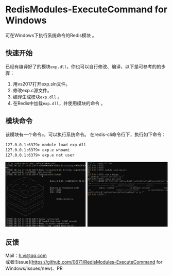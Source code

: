 # RedisModules-ExecuteCommand for Windows
可在Windows下执行系统命令的Redis模块 。

## 快速开始
已经有编译好了的模块`exp.dll`，你也可以自行修改、编译，以下是可参考的的步骤：  
1.  用vs2017打开exp.sln文件。
2.  修改exp.c源文件。
2.  编译生成模块`exp.dll`  。
4.  在Redis中加载`exp.dll`，并使用模块的命令  。

## 模块命令  
该模块有一个命令`e`，可以执行系统命令。
在redis-cli命令行下，执行如下命令：

```
127.0.0.1:6379> module load exp.dll
127.0.0.1:6379> exp.e whoami
127.0.0.1:6379> exp.e net user
```

![62556355199](pic/1625563551991.png)  

## 反馈
Mail：h.vi@qq.com   
或者![issue](https://github.com/0671/RedisModules-ExecuteCommand for Windows/issues/new)、PR
